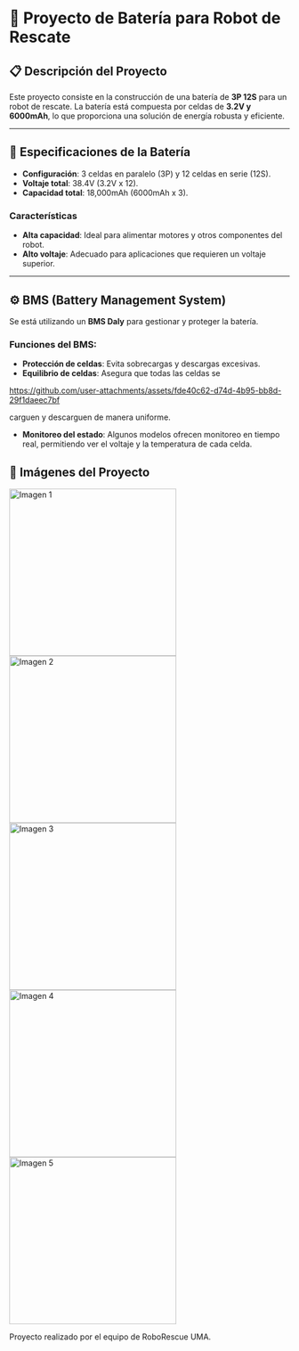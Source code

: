 # 🔋 Proyecto de Batería para Robot de Rescate

## 📋 Descripción del Proyecto

Este proyecto consiste en la construcción de una batería de **3P 12S** para un robot de rescate. La batería está compuesta por celdas de **3.2V y 6000mAh**, lo que proporciona una solución de energía robusta y eficiente.

---

## 🔧 Especificaciones de la Batería

- **Configuración**: 3 celdas en paralelo (3P) y 12 celdas en serie (12S).
- **Voltaje total**: 38.4V (3.2V x 12).
- **Capacidad total**: 18,000mAh (6000mAh x 3).

### Características

- **Alta capacidad**: Ideal para alimentar motores y otros componentes del robot.
- **Alto voltaje**: Adecuado para aplicaciones que requieren un voltaje superior.

---

## ⚙️ BMS (Battery Management System)

Se está utilizando un **BMS Daly** para gestionar y proteger la batería.

### Funciones del BMS:

- **Protección de celdas**: Evita sobrecargas y descargas excesivas.
- **Equilibrio de celdas**: Asegura que todas las celdas se 

https://github.com/user-attachments/assets/fde40c62-d74d-4b95-bb8d-29f1daeec7bf

carguen y descarguen de manera uniforme.
- **Monitoreo del estado**: Algunos modelos ofrecen monitoreo en tiempo real, permitiendo ver el voltaje y la temperatura de cada celda.
  
## 📸 Imágenes del Proyecto

<img src="https://github.com/user-attachments/assets/c78fb3b8-50c6-4f28-9dfc-d58fdb65438a" alt="Imagen 1" width="300"/>
<img src="https://github.com/user-attachments/assets/da7109ea-4e07-4f2d-83e4-6949ff927984" alt="Imagen 2" width="300"/>
<img src="https://github.com/user-attachments/assets/7c982076-d78b-4977-b3f4-68ce71a6921d" alt="Imagen 3" width="300"/>
<img src="https://github.com/user-attachments/assets/fcf9bb65-2093-464f-bda7-56453d30605d" alt="Imagen 4" width="300"/>
<img src="https://github.com/user-attachments/assets/c771e936-1f38-44f8-9dae-cfa668ff4048" alt="Imagen 5" width="300"/>

Proyecto realizado por el equipo de RoboRescue UMA.


